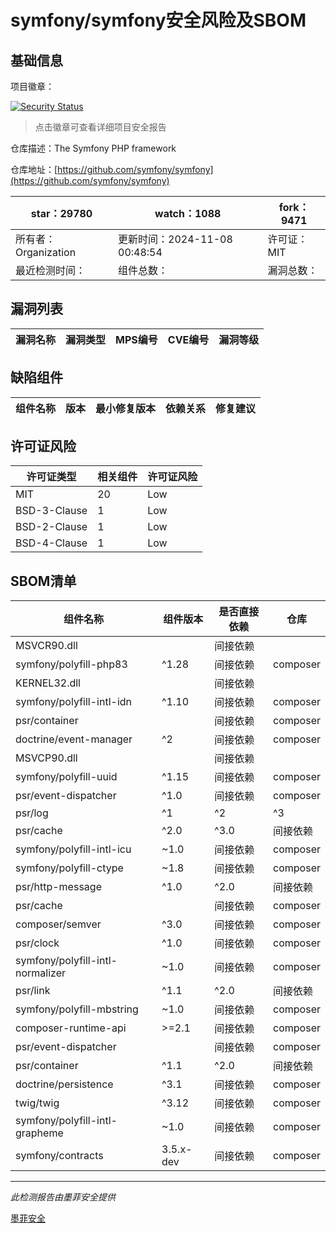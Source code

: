 # symfony/symfony安全风险及SBOM

## 基础信息

项目徽章：

[![Security Status](https://www.murphysec.com/platform3/v31/badge/1854596701003161600.svg)](https://www.murphysec.com/console/report/1691516035264176128/1854596701003161600)

> 点击徽章可查看详细项目安全报告

仓库描述：The Symfony PHP framework

仓库地址：[https://github.com/symfony/symfony](https://github.com/symfony/symfony)

| star：29780 | watch：1088 | fork：9471 |
| ----------- | -------------- | ------------ |
| 所有者：Organization | 更新时间：2024-11-08 00:48:54 | 许可证：MIT |
| 最近检测时间： | 组件总数： | 漏洞总数： |




## 漏洞列表

| 漏洞名称 | 漏洞类型 | MPS编号 | CVE编号 | 漏洞等级 |
| ------- | ------ | ------- | ------ | ----- |





## 缺陷组件

| 组件名称 | 版本 | 最小修复版本 | 依赖关系 | 修复建议 |
| -------- | ---- | ------------ | -------- | -------- |





## 许可证风险

| 许可证类型 | 相关组件 | 许可证风险 |
| ---------- | -------- | ---------- |
|MIT|20|Low|
|BSD-3-Clause|1|Low|
|BSD-2-Clause|1|Low|
|BSD-4-Clause|1|Low|




## SBOM清单

| 组件名称 | 组件版本 | 是否直接依赖 | 仓库 |
| -------- | -------- | ------------ | ---- |
|MSVCR90.dll||间接依赖||
|symfony/polyfill-php83|^1.28|间接依赖|composer|
|KERNEL32.dll||间接依赖||
|symfony/polyfill-intl-idn|^1.10|间接依赖|composer|
|psr/container||间接依赖|composer|
|doctrine/event-manager|^2|间接依赖|composer|
|MSVCP90.dll||间接依赖||
|symfony/polyfill-uuid|^1.15|间接依赖|composer|
|psr/event-dispatcher|^1.0|间接依赖|composer|
|psr/log|^1|^2|^3|间接依赖|composer|
|psr/cache|^2.0|^3.0|间接依赖|composer|
|symfony/polyfill-intl-icu|~1.0|间接依赖|composer|
|symfony/polyfill-ctype|~1.8|间接依赖|composer|
|psr/http-message|^1.0|^2.0|间接依赖|composer|
|psr/cache||间接依赖|composer|
|composer/semver|^3.0|间接依赖|composer|
|psr/clock|^1.0|间接依赖|composer|
|symfony/polyfill-intl-normalizer|~1.0|间接依赖|composer|
|psr/link|^1.1|^2.0|间接依赖|composer|
|symfony/polyfill-mbstring|~1.0|间接依赖|composer|
|composer-runtime-api|>=2.1|间接依赖|composer|
|psr/event-dispatcher||间接依赖|composer|
|psr/container|^1.1|^2.0|间接依赖|composer|
|doctrine/persistence|^3.1|间接依赖|composer|
|twig/twig|^3.12|间接依赖|composer|
|symfony/polyfill-intl-grapheme|~1.0|间接依赖|composer|
|symfony/contracts|3.5.x-dev|间接依赖|composer|


------

*此检测报告由墨菲安全提供*

[墨菲安全](www.murphysec.com)